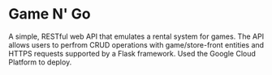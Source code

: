 # Game N' Go
A simple, RESTful web API that emulates a rental system for games. The API allows users to perfrom CRUD operations with game/store-front entities and HTTPS requests supported by a Flask framework. Used the Google Cloud Platform to deploy. 
